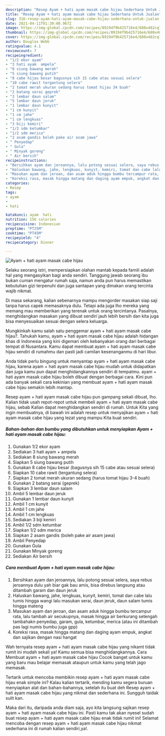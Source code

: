 ```yaml
---
description: "Resep Ayam + hati ayam masak cabe hijau Sederhana Untuk Jualan"
title: "Resep Ayam + hati ayam masak cabe hijau Sederhana Untuk Jualan"
slug: 316-resep-ayam-hati-ayam-masak-cabe-hijau-sederhana-untuk-jualan
date: 2021-04-11T01:39:00.967Z
image: https://img-global.cpcdn.com/recipes/89194f9b425716e4/680x482cq70/ayam-hati-ayam-masak-cabe-hijau-foto-resep-utama.jpg
thumbnail: https://img-global.cpcdn.com/recipes/89194f9b425716e4/680x482cq70/ayam-hati-ayam-masak-cabe-hijau-foto-resep-utama.jpg
cover: https://img-global.cpcdn.com/recipes/89194f9b425716e4/680x482cq70/ayam-hati-ayam-masak-cabe-hijau-foto-resep-utama.jpg
author: Douglas Webb
ratingvalue: 4.1
reviewcount: 7
recipeingredient:
- "1/2 ekor ayam"
- "3 hati ayam  ampela"
- "8 siung bawang merah"
- "5 siung bawang putih"
- "8 cabe hijau besar bagusnya sih 15 cabe atau sesuai selera"
- "10 cabe rawit tergantung selera"
- "2 tomat merah ukuran sedang harus tomat hijau 34 buah"
- "2 batang serai geprek"
- "3 lembar daun salam"
- "5 lembar daun jeruk"
- "1 lembar daun kunyit"
- "1 cm kunyit"
- "1 cm jahe"
- "1 cm lengkuas"
- "3 biji kemiri"
- "1/2 sdm ketumbar"
- "1/2 sdm merica"
- "2 asam gandis boleh pake air asam jawa"
- " Penyedap"
- " Gula"
- " Minyak goreng"
- " Air bersih"
recipeinstructions:
- "Bersihkan ayam dan jeroannya, lalu potong sesuai selera, saya rebus jeroannya dulu yah biar gak bau amis, bisa direbus langsung atau ditambah garam dan daun jeruk"
- "Haluskan bawang, jahe, lengkuas, kunyit, kemiri, tomat dan cabe lalu tumis hingga wangi lalu masukan serai, daun jeruk, daun salam tumis hingga mateng"
- "Masukan ayam dan jeroan, dan asam aduk hingga bumbu tercampur rata, lalu tambah air secukupnya, masak hingga air berkurang setengah tambahakn penyedap, garam, gula, ketumbar, merica (atau ini ditambah pas lagi numis bumbu juga gpp)"
- "Koreksi rasa, masak hingga matang dan daging ayam empuk, angkat dan sajikan dengan nasi hangat"
categories:
- Resep
tags:
- ayam
- 
- hati

katakunci: ayam  hati 
nutrition: 156 calories
recipecuisine: Indonesian
preptime: "PT25M"
cooktime: "PT45M"
recipeyield: "4"
recipecategory: Dinner

---
```



![Ayam + hati ayam masak cabe hijau](https://img-global.cpcdn.com/recipes/89194f9b425716e4/680x482cq70/ayam-hati-ayam-masak-cabe-hijau-foto-resep-utama.jpg)

Selaku seorang istri, mempersiapkan olahan mantab kepada famili adalah hal yang mengasyikan bagi anda sendiri. Tanggung jawab seorang ibu bukan cuman mengatur rumah saja, namun anda pun harus memastikan kebutuhan gizi terpenuhi dan juga santapan yang dimakan orang tercinta wajib nikmat.

Di masa  sekarang, kalian sebenarnya mampu mengorder masakan siap saji tanpa harus capek memasaknya dulu. Tetapi ada juga lho mereka yang memang mau memberikan yang terenak untuk orang tercintanya. Pasalnya, menghidangkan masakan yang dibuat sendiri jauh lebih bersih dan kita juga bisa menyesuaikan sesuai dengan selera keluarga. 



Mungkinkah kamu salah satu penggemar ayam + hati ayam masak cabe hijau?. Tahukah kamu, ayam + hati ayam masak cabe hijau adalah hidangan khas di Indonesia yang kini digemari oleh kebanyakan orang dari berbagai tempat di Nusantara. Kamu dapat membuat ayam + hati ayam masak cabe hijau sendiri di rumahmu dan pasti jadi camilan kesenanganmu di hari libur.

Anda tidak perlu bingung untuk menyantap ayam + hati ayam masak cabe hijau, karena ayam + hati ayam masak cabe hijau mudah untuk didapatkan dan juga kamu pun dapat menghidangkannya sendiri di tempatmu. ayam + hati ayam masak cabe hijau boleh dibuat dengan berbagai cara. Kini pun ada banyak sekali cara kekinian yang membuat ayam + hati ayam masak cabe hijau semakin lebih mantap.

Resep ayam + hati ayam masak cabe hijau pun gampang sekali dibuat, lho. Kalian tidak usah repot-repot untuk membeli ayam + hati ayam masak cabe hijau, sebab Kalian dapat menghidangkan sendiri di rumah. Untuk Kita yang ingin membuatnya, di bawah ini adalah resep untuk menyajikan ayam + hati ayam masak cabe hijau yang lezat yang mampu Kita buat sendiri.

<!--inarticleads1-->

##### Bahan-bahan dan bumbu yang dibutuhkan untuk menyiapkan Ayam + hati ayam masak cabe hijau:

1. Gunakan 1/2 ekor ayam
1. Sediakan 3 hati ayam + ampela
1. Sediakan 8 siung bawang merah
1. Siapkan 5 siung bawang putih
1. Gunakan 8 cabe hijau besar (bagusnya sih 15 cabe atau sesuai selera)
1. Siapkan 10 cabe rawit (tergantung selera)
1. Siapkan 2 tomat merah ukuran sedang (harus tomat hijau 3-4 buah)
1. Gunakan 2 batang serai (geprek)
1. Siapkan 3 lembar daun salam
1. Ambil 5 lembar daun jeruk
1. Gunakan 1 lembar daun kunyit
1. Ambil 1 cm kunyit
1. Ambil 1 cm jahe
1. Ambil 1 cm lengkuas
1. Sediakan 3 biji kemiri
1. Ambil 1/2 sdm ketumbar
1. Siapkan 1/2 sdm merica
1. Siapkan 2 asam gandis (boleh pake air asam jawa)
1. Ambil  Penyedap
1. Gunakan  Gula
1. Gunakan  Minyak goreng
1. Sediakan  Air bersih




<!--inarticleads2-->

##### Cara membuat Ayam + hati ayam masak cabe hijau:

1. Bersihkan ayam dan jeroannya, lalu potong sesuai selera, saya rebus jeroannya dulu yah biar gak bau amis, bisa direbus langsung atau ditambah garam dan daun jeruk
1. Haluskan bawang, jahe, lengkuas, kunyit, kemiri, tomat dan cabe lalu tumis hingga wangi lalu masukan serai, daun jeruk, daun salam tumis hingga mateng
1. Masukan ayam dan jeroan, dan asam aduk hingga bumbu tercampur rata, lalu tambah air secukupnya, masak hingga air berkurang setengah tambahakn penyedap, garam, gula, ketumbar, merica (atau ini ditambah pas lagi numis bumbu juga gpp)
1. Koreksi rasa, masak hingga matang dan daging ayam empuk, angkat dan sajikan dengan nasi hangat




Wah ternyata resep ayam + hati ayam masak cabe hijau yang nikamt tidak rumit ini mudah sekali ya! Kamu semua bisa menghidangkannya. Cara Membuat ayam + hati ayam masak cabe hijau Cocok banget untuk kamu yang baru mau belajar memasak ataupun untuk kamu yang telah jago memasak.

Tertarik untuk mencoba membikin resep ayam + hati ayam masak cabe hijau enak simple ini? Kalau kalian tertarik, mending kamu segera buruan menyiapkan alat dan bahan-bahannya, setelah itu buat deh Resep ayam + hati ayam masak cabe hijau yang nikmat dan sederhana ini. Sungguh taidak sulit kan. 

Maka dari itu, daripada anda diam saja, ayo kita langsung sajikan resep ayam + hati ayam masak cabe hijau ini. Pasti kamu tak akan nyesel sudah buat resep ayam + hati ayam masak cabe hijau enak tidak rumit ini! Selamat mencoba dengan resep ayam + hati ayam masak cabe hijau nikmat sederhana ini di rumah kalian sendiri,ya!.

